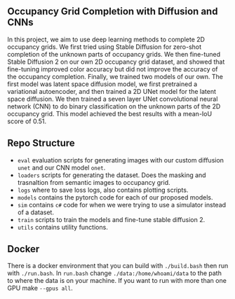 ## Occupancy Grid Completion with Diffusion and CNNs

 In this project, we aim to use deep learning methods to complete 2D occupancy grids. We first tried using Stable Diffusion for zero-shot completion of the unknown parts of occupancy grids. We then fine-tuned Stable Diffusion 2 on our own 2D occupancy grid dataset, and showed that fine-tuning improved color accuracy but did not improve the accuracy of the occupancy completion. Finally, we trained two models of our own. The first model was latent space diffusion model, we first pretrained a variational autoencoder, and then trained a 2D UNet model for the latent space diffusion. We then trained a seven layer UNet convolutional neural network (CNN) to do binary classification on the unknown parts of the 2D occupancy grid. This model achieved the best results with a mean-IoU score of 0.51.

## Repo Structure
 - `eval` evaluation scripts for generating images with our custom diffusion `unet` and our CNN model `onet`.
 - `loaders` scripts for generating the dataset. Does the masking and trasnaltion from semantic images to occupancy grid.
 - `logs` where to save loss logs, also contains plotting scripts.
 - `models` contains the pytorch code for each of our proposed models.
 - `sim` contains `c#` code for when we were trying to use a simulator instead of a dataset.
 - `train` scripts to train the models and fine-tune stable diffusion 2.
 - `utils` contains utility functions. 

## Docker 
There is a docker environment that you can build with `./build.bash` then run with `./run.bash`. In `run.bash` change `./data:/home/whoami/data` to the path to where the data is on your machine. If you want to run with more than one GPU make `--gpus all`. 


